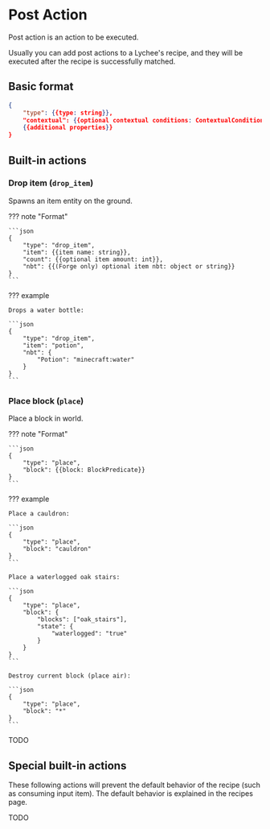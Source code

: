 # Post Action

Post action is an action to be executed.

Usually you can add post actions to a Lychee's recipe, and  they will be executed after the recipe is successfully matched.

## Basic format

```json
{
	"type": {{type: string}},
	"contextual": {{optional contextual conditions: ContextualCondition | ContextualCondition[]}}
	{{additional properties}}
}
```

## Built-in actions

### Drop item (`drop_item`)

Spawns an item entity on the ground.

??? note "Format"

	```json
	{
		"type": "drop_item",
		"item": {{item name: string}},
		"count": {{optional item amount: int}},
		"nbt": {{(Forge only) optional item nbt: object or string}}
	}
	```

??? example

	Drops a water bottle:

	```json
	{
		"type": "drop_item",
		"item": "potion",
		"nbt": {
			"Potion": "minecraft:water"
		}
	}
	```

### Place block (`place`)

Place a block in world.

??? note "Format"

	```json
	{
		"type": "place",
		"block": {{block: BlockPredicate}}
	}
	```

??? example

	Place a cauldron:

	```json
	{
		"type": "place",
		"block": "cauldron"
	}
	```

	Place a waterlogged oak stairs:

	```json
	{
		"type": "place",
		"block": {
			"blocks": ["oak_stairs"],
			"state": {
				"waterlogged": "true"
			}
		}
	}
	```

	Destroy current block (place air):

	```json
	{
		"type": "place",
		"block": "*"
	}
	```

TODO

## Special built-in actions

These following actions will prevent the default behavior of the recipe (such as consuming input item). The default behavior is explained in the recipes page.

TODO